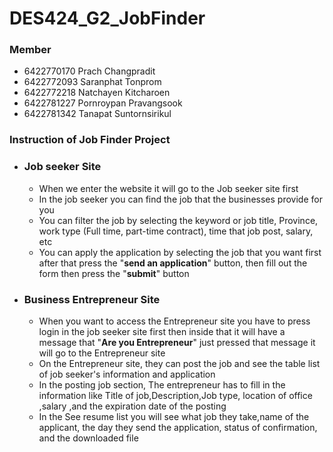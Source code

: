 # DES424_G2_JobFinder

### Member
  * 6422770170 Prach Changpradit
  * 6422772093 Saranphat Tonprom
  * 6422772218 Natchayen Kitcharoen
  * 6422781227 Pornroypan Pravangsook
  * 6422781342 Tanapat Suntornsirikul

### Instruction of Job Finder Project  

 * ### Job seeker Site
     * When we enter the website it will go to the Job seeker site first
     * In the job seeker you can find the job that the businesses provide for you
     * You can filter the job by selecting the keyword or job title, Province, work type (Full time, part-time contract), time that job post, salary, etc
     * You can apply the application by selecting the job that you want first after that press the "**send an application**" button, then fill out the form then press the "**submit**" button
       
 * ### Business Entrepreneur Site
    * When you want to access the Entrepreneur site you have to press login in the job seeker site first then inside that it will have a message that "**Are you Entrepreneur**" just pressed that message it will go to the Entrepreneur site
    * On the Entrepreneur site, they can post the job and see the table list of job seeker's information and application
    * In the posting job section, The entrepreneur has to fill in the information like Title of job,Description,Job type, location of office ,salary ,and the expiration date of the posting
    * In the See resume list you will see what job they take,name of the applicant, the day they send the application, status of confirmation, and the downloaded file
